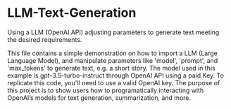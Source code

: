 # LLM-Text-Generation
Using a LLM (OpenAI API) adjusting parameters  to generate text meeting the desired requirements.

This file contains a simple demonstration on how to import a LLM (Large Language Model), and manipulate parameters like 'model', 'prompt', and 'max_tokens' to generate text, e.g. a short story.
The model used in this example is gpt-3.5-turbo-instruct through OpenAI API using a paid Key.
To replicate this code, you'll need to use a valid OpenAI key.
The purpose of this project is to show users how to programatically interacting with OpenAI’s models for text generation, summarization, and more.


